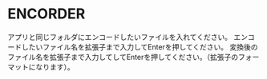 # ENCORDER

アプリと同じフォルダにエンコードしたいファイルを入れてください。
エンコードしたいファイル名を拡張子まで入力してEnterを押してください。
変換後のファイル名を拡張子まで入力してしてEnterを押してください。（拡張子のフォーマットになります）。

